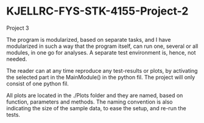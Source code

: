# KJELLRC-FYS-STK-4155-Project-2
 Project 3

The program is modularized, based on separate tasks, and I have modularized in such a way that the program itself, can run one, several or all modules, in one go for analyses. A separate test environment is, hence, not needed.

The reader can at any time reproduce any test-results or plots, by activating the selected part in the MainModule() in the python fil. The project will only consist of one python fil.

All plots are located in the ./Plots folder and they are named, based on function, parameters and methods. The naming convention is also indicating the size of the sample data, to ease the setup, and re-run the tests.

